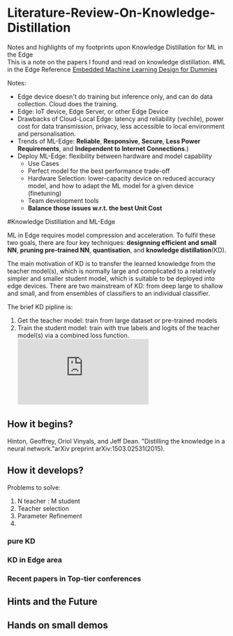 # Literature-Review-On-Knowledge-Distillation
Notes and highlights of my footprints upon Knowledge Distillation for ML in the Edge  
This is a note on the papers I found and read on knowledge distillation.
#ML in the Edge 
Reference [Embedded Machine Learning Design for Dummies](https://pages.arm.com/machine-learning-for-dummies.html)

Notes:
* Edge device doesn't do training but inference only, and can do data collection. Cloud does the training.
* Edge: IoT device, Edge Server, or other Edge Device
* Drawbacks of Cloud-Local Edge: latency and reliability (vechile), power cost for data transmission, privacy, less accessible to local environment and personalisation.
* Trends of ML-Edge: **Reliable**, **Responsive**, **Secure**, **Less Power Requirements**, and **Independent to Internet Connections**.)
* Deploy ML-Edge: flexibility between hardware and model capability
	- Use Cases
	- Perfect model for the best performance trade-off
	- Hardware Selection: lower-capacity device on reduced accuracy model, and how to adapt the ML model for a given device (finetuning)
	- Team development tools
	- **Balance those issues w.r.t. the best Unit Cost**

#Knowledge Distillation and ML-Edge

ML in Edge requires model compression and acceleration. To fulfil these two goals, there are four key techniques: **designning efficient and small NN**, **pruning pre-trained NN**, **quantisation**, and **knowledge distillation**(KD).

The main motivation of KD is to transfer the learned knowledge from the teacher model(s), which is normally large and complicated to a relatively simpler and smaller student model, which is suitable to be deployed into edge devices. There are two mainstream of KD: from deep large to shallow and small, and from ensembles of classifiers to an individual classifier. 

The brief KD pipline is: 
1. Get the teacher model: train from large dataset or pre-trained models
2. Train the student model: train with true labels and logits of the teacher model(s) via a combined loss function. ![](https://latex.codecogs.com/gif.latex?a=b&plus;c*2)


## How it begins?
Hinton, Geoffrey, Oriol Vinyals, and Jeff Dean. "Distilling the knowledge in a neural network."arXiv preprint arXiv:1503.02531(2015).
## How it develops?
Problems to solve:
1. N teacher : M student
2. Teacher selection
3. Parameter Refinement 
4. 

### pure KD
### KD in Edge area
### Recent papers in Top-tier conferences
## Hints and the Future
## Hands on small demos